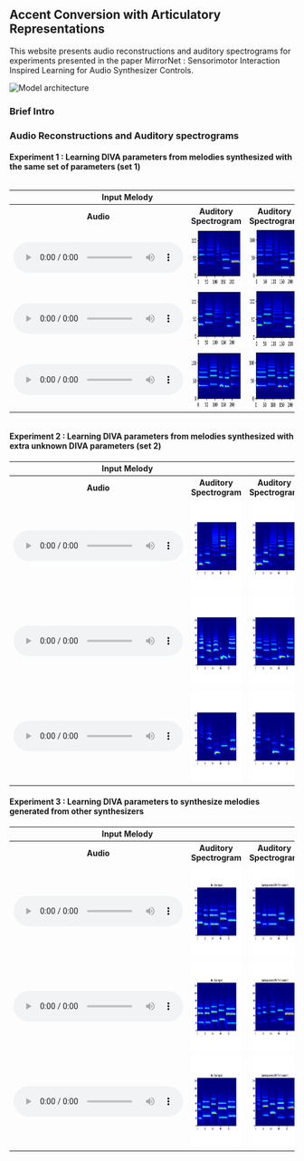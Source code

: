 ## Accent Conversion with Articulatory Representations

This website presents audio reconstructions and auditory spectrograms for experiments presented in the paper MirrorNet : Sensorimotor Interaction Inspired Learning for Audio Synthesizer Controls.

![Model architecture](model_archi_v3.png)

### Brief Intro


### Audio Reconstructions and Auditory spectrograms

#### Experiment 1 : Learning DIVA parameters from melodies synthesized with the same set of parameters (set 1)

<div style="overflow-x: auto;" class="figure">
    <table class="audioTable">
        <tr>
<!--             <th rowspan="2">Audio</th> -->
            <th colspan="2">Input Melody</th>
            <th colspan="2">DIVA reconstructed Melody</th>
<!--             <th rowspan="2">Audio</th> -->
        </tr>
        <tr>
            <th width="200px">Audio</th>
<!--             <th>Parameters</th> -->
            <th width="500px">Auditory Spectrogram</th>
            <th width="500px">Auditory Spectrogram</th>
<!--             <th>Parameters</th> -->
            <th width="200px">Audio</th>
        </tr>
        <tr>
            <td><audio controls="controls"><source src="audio/exp1_real_1.mp3"></audio></td>
<!--             <td>PARAMS IMG</td> -->
            <td><img width="300px" height="100px" src="spectrograms/exp1_real_spec1.png"></td>
            <td><img width="300px" height="100px" src="spectrograms/exp1_DIVA_spec1.png"></td>
<!--             <td>PARAMS IMG</td> -->
            <td><audio controls="controls"><source src="audio/exp1_DIVA_1.mp3"></audio></td>
        </tr>
        <tr>
            <td><audio controls="controls"><source src="audio/exp1_real_2.mp3"></audio></td>
<!--             <td>PARAMS IMG</td> -->
            <td><img width="300px" height="100px" src="spectrograms/exp1_real_spec2.png"></td>
            <td><img width="300px" height="100px" src="spectrograms/exp1_DIVA_spec2.png"></td>
<!--             <td>PARAMS IMG</td> -->
            <td><audio controls="controls"><source src="audio/exp1_DIVA_2.mp3"></audio></td>
        </tr>
        <tr>
            <td><audio controls="controls"><source src="audio/exp1_real_3.mp3"></audio></td>
<!--             <td>PARAMS IMG</td> -->
            <td><img width="300px" height="100px" src="spectrograms/exp1_real_spec3.png"></td>
            <td><img width="300px" height="100px" src="spectrograms/exp1_DIVA_spec3.png"></td>
<!--             <td>PARAMS IMG</td> -->
            <td><audio controls="controls"><source src="audio/exp1_DIVA_3.mp3"></audio></td>
        </tr>
    </table>
</div>

#### Experiment 2 : Learning DIVA parameters from melodies synthesized with extra unknown DIVA parameters (set 2)

<div class="figure">
    <table class="audioTable">
        <tr>
<!--             <th rowspan="2">Audio</th> -->
            <th colspan="2">Input Melody</th>
            <th colspan="2">DIVA reconstructed Melody</th>
<!--             <th rowspan="2">Audio</th> -->
        </tr>
        <tr>
            <th width="200px">Audio</th>
<!--             <th>Parameters</th> -->
            <th width="500px">Auditory Spectrogram</th>
            <th width="500px">Auditory Spectrogram</th>
<!--             <th>Parameters</th> -->
            <th width="200px">Audio</th>
        </tr>
        <tr>
            <td><audio controls="controls"><source src="audio/exp3a_real_11.mp3"></audio></td>
<!--             <td>PARAMS IMG</td> -->
            <td><img width="300px" height="160px" src="spectrograms/exp3a_original_spec_11.png"></td>
            <td><img width="300px" height="160px" src="spectrograms/exp3a_DIVA_spec_11.png"></td>
<!--             <td>PARAMS IMG</td> -->
            <td><audio controls="controls"><source src="audio/exp3a_DIVA_11.mp3"></audio></td>
        </tr>
        <tr>
            <td><audio controls="controls"><source src="audio/exp3a_real_17.mp3"></audio></td>
<!--             <td>PARAMS IMG</td> -->
            <td><img width="300px" height="160px" src="spectrograms/exp3a_original_spec_17.png"></td>
            <td><img width="300px" height="160px" src="spectrograms/exp3a_DIVA_spec_17.png"></td>
<!--             <td>PARAMS IMG</td> -->
            <td><audio controls="controls"><source src="audio/exp3a_DIVA_17.mp3"></audio></td>
        </tr>
        <tr>
            <td><audio controls="controls"><source src="audio/exp3a_real_19.mp3"></audio></td>
<!--             <td>PARAMS IMG</td> -->
            <td><img width="300px" height="160px" src="spectrograms/exp3a_original_spec_19.png"></td>
            <td><img width="300px" height="160px" src="spectrograms/exp3a_DIVA_spec_19.png"></td>
<!--             <td>PARAMS IMG</td> -->
            <td><audio controls="controls"><source src="audio/exp3a_DIVA_19.mp3"></audio></td>
        </tr>
    </table>
</div>


#### Experiment 3 : Learning DIVA parameters to synthesize melodies generated from other synthesizers

<div class="figure">
    <table class="audioTable">
        <tr>
<!--             <th rowspan="2">Audio</th> -->
            <th colspan="2">Input Melody</th>
            <th colspan="2">DIVA reconstructed Melody</th>
<!--             <th rowspan="2">Audio</th> -->
        </tr>
        <tr>
            <th width="200px">Audio</th>
<!--             <th>Parameters</th> -->
            <th width="500px">Auditory Spectrogram</th>
            <th width="500px">Auditory Spectrogram</th>
<!--             <th>Parameters</th> -->
            <th width="200px">Audio</th>
        </tr>
        <tr>
            <td><audio controls="controls"><source src="audio/exp_piano_real_5.mp3"></audio></td>
<!--             <td>PARAMS IMG</td> -->
            <td><img width="300px" height="160px" src="spectrograms/piano_original_spec_5.png"></td>
            <td><img width="300px" height="160px" src="spectrograms/piano_DIVA_spec_5.png"></td>
<!--             <td>PARAMS IMG</td> -->
            <td><audio controls="controls"><source src="audio/exp_piano_DIVA_5.mp3"></audio></td>
        </tr>
        <tr>
            <td><audio controls="controls"><source src="audio/exp_piano_real_6.mp3"></audio></td>
<!--             <td>PARAMS IMG</td> -->
            <td><img width="300px" height="160px" src="spectrograms/piano_original_spec_6.png"></td>
            <td><img width="300px" height="160px" src="spectrograms/piano_DIVA_spec_6.png"></td>
<!--             <td>PARAMS IMG</td> -->
            <td><audio controls="controls"><source src="audio/exp_piano_DIVA_6.mp3"></audio></td>
        </tr>
        <tr>
            <td><audio controls="controls"><source src="audio/exp_piano_real_8.mp3"></audio></td>
<!--             <td>PARAMS IMG</td> -->
            <td><img width="300px" height="160px" src="spectrograms/piano_original_spec_8.png"></td>
            <td><img width="300px" height="160px" src="spectrograms/piano_DIVA_spec_8.png"></td>
<!--             <td>PARAMS IMG</td> -->
            <td><audio controls="controls"><source src="audio/exp_piano_DIVA_8.mp3"></audio></td>
        </tr>
    </table>
</div>
